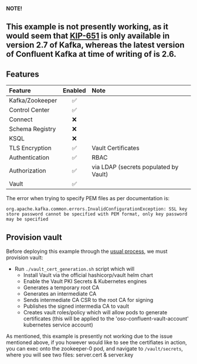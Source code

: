 **NOTE!**  
## This example is not presently working, as it would seem that [KIP-651](https://cwiki.apache.org/confluence/display/KAFKA/KIP-651+-+Support+PEM+format+for+SSL+certificates+and+private+key) is only available in version 2.7 of Kafka, whereas the latest version of Confluent Kafka at time of writing of is 2.6.

## Features

| Feature         | Enabled | Note                                  |
|:----------------|:-------:|:--------------------------------------|
| Kafka/Zookeeper |    ✅    |                                       |
| Control Center  |    ✅    |                                       |
| Connect         |    ❌    |                                       |
| Schema Registry |    ❌    |                                       |
| KSQL            |    ❌    |                                       |
| TLS Encryption  |    ✅    | Vault Certificates                    |
| Authentication  |    ✅    | RBAC                                  |
| Authorization   |    ✅    | via LDAP (secrets populated by Vault) |
| Vault           |    ✅    |                                       |


The error when trying to specify PEM files as per documentation is:

```
org.apache.kafka.common.errors.InvalidConfigurationException: SSL key store password cannot be specified with PEM format, only key password may be specified
```
 

## Provision vault
Before deploying this example through the [usual process](../../GETTING_STARTED.md), we must provision vault:
* Run `./vault_cert_generation.sh` script which will
  - Install Vault via the official hashicorp/vault helm chart
  - Enable the Vault PKI Secrets & Kubernetes engines
  - Generates a temporary root CA
  - Generates an intermediate CA
  - Sends intermediate CA CSR to the root CA for signing
  - Publishes the signed intermedia CA to vault
  - Creates vault roles/policy which will allow pods to generate certificates (this will be applied to the 'oso-confluent-vault-account' kubernetes service account)
 


As mentioned, this example is presently not working due to the issue mentioned above, if you however would like to see the certifiates in action, you can exec onto the zookeeper-0 pod, and navigate to `/vault/secrets`, where you will see two files: server.cert & server.key